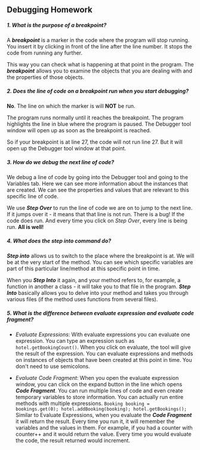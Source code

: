 ## Debugging Homework

##### 1. What is the purpose of a breakpoint?

A **_breakpoint_** is a marker in the code where the program will stop running. You insert it by clicking in front of the line after the line number. It stops the code from running any further.

This way you can check what is happening at that point in the program. The **_breakpoint_** allows you to examine the objects that you are dealing with and the properties of those objects.


##### 2. Does the line of code on a breakpoint run when you start debugging?

**No**. The line on which the marker is will **NOT** be run.

The program runs normally until it reaches the breakpoint. The program highlights the line in blue where the program is paused. The Debugger tool window will open up as soon as the breakpoint is reached.

So if your breakpoint is at line 27, the code will not run line 27. But it will open up the Debugger tool window at that point.

##### 3. How do we debug the next line of code?

We debug a line of code by going into the Debugger tool and going to the Variables tab. Here we can see more information about the instances that are created. We can see the properties and values that are relevant to this specific line of code.

We use **_Step Over_** to run the line of code we are on to jump to the next line. If it jumps over it - it means that that line is not run. There is a bug! If the code does run. And every time you click on *Step Over*, every line is being run. **All is well!**


##### 4. What does the step into command do?

**_Step into_** allows us to switch to the place where the breakpoint is at. We will be at the very start of the method. You can see which specific variables are part of this particular line/method at this specific point in time.

When you **_Step Into_** it again, and your method refers to, for example, a function in another a class - it will take you to that file in the program. **_Step Into_** basically allows you to delve into your method and takes you through various files (if the method uses functions from several files).


##### 5. What is the difference between evaluate expression and evaluate code fragment?

- *Evaluate Expressions*: With evaluate expressions you can evaluate one expression. You can type an expression such as
`hotel.getBookingCount()`. When you click on evaluate, the tool will give the result of the expression. You can evaluate expressions and methods on instances of objects that have been created at this point in time. You don't need to use semicolons.

- *Evaluate Code Fragment*: When you open the evaluate expression window, you can click on the expand button in the line which opens **_Code Fragment_**.
You can run multiple lines of code and even create temporary variables to store information. You can actually run entire methods with multiple expressions.
`Booking booking = bookings.get(0);
hotel.addBooking(booking);
hotel.getBookings();`
Similar to Evaluate Expressions, when you evaluate the **_Code Fragment_** it will return the result. Every time you run it, it will remember the variables and the values in them. For example, if you had a counter with counter++ and it would return the value. Every time you would evaluate the code, the result returned would increment.
